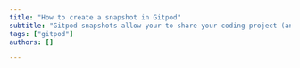```yaml
---
title: "How to create a snapshot in Gitpod"
subtitle: "Gitpod snapshots allow your to share your coding project (and workspace configuration) in just a couple of clicks"
tags: ["gitpod"]
authors: []

---
```

